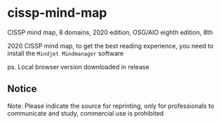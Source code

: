# cissp-mind-map
CISSP mind map, 8 domains, 2020 edition, OSG/AIO eighth edition, 8th

2020 CISSP mind map, to get the best reading experience, you need to install the `Mindjet Mindmanager` software

ps. Local browser version downloaded in release


## Notice
Note: Please indicate the source for reprinting, only for professionals to communicate and study, commercial use is prohibited
